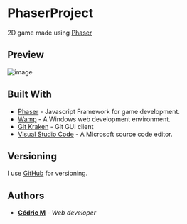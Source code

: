 # PhaserProject

2D game made using [Phaser](https://phaser.io/)

## Preview

![image](https://user-images.githubusercontent.com/19567048/52170634-30225700-274e-11e9-8c2f-c5282dd859d1.png)

## Built With

* [Phaser](https://phaser.io/) - Javascript Framework for game development.
* [Wamp](http://www.wampserver.com/en/) - A Windows web development environment.
* [Git Kraken](https://www.gitkraken.com/) - Git GUI client
* [Visual Studio Code](https://code.visualstudio.com/) - A Microsoft source code editor.


## Versioning

I use [GitHub](https://github.com/) for versioning.

## Authors

* **[Cédric M](https://github.com/Cedric-M)** - *Web developer*
